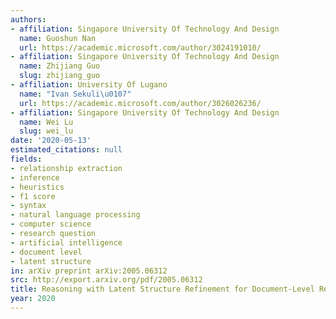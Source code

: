 ```yaml
---
authors:
- affiliation: Singapore University Of Technology And Design
  name: Guoshun Nan
  url: https://academic.microsoft.com/author/3024191010/
- affiliation: Singapore University Of Technology And Design
  name: Zhijiang Guo
  slug: zhijiang_guo
- affiliation: University Of Lugano
  name: "Ivan Sekuli\u0107"
  url: https://academic.microsoft.com/author/3026026236/
- affiliation: Singapore University Of Technology And Design
  name: Wei Lu
  slug: wei_lu
date: '2020-05-13'
estimated_citations: null
fields:
- relationship extraction
- inference
- heuristics
- f1 score
- syntax
- natural language processing
- computer science
- research question
- artificial intelligence
- document level
- latent structure
in: arXiv preprint arXiv:2005.06312
src: http://export.arxiv.org/pdf/2005.06312
title: Reasoning with Latent Structure Refinement for Document-Level Relation Extraction.
year: 2020
---
```

